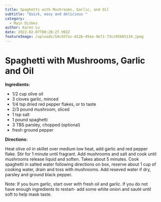 ```yaml
---
title: Spaghetti with Mushrooms, Garlic, and Oil
subtitle: "Quick, easy and delicious "
category:
  - Main Dishes
author: Karen Lu
date: 2022-02-07T00:28:27.992Z
featureImage: /uploads/54c93fac-d12b-45ea-9e71-73cc05b65134.jpeg
---
```

# Spaghetti with Mushrooms, Garlic and Oil

**Ingredients:**

* 1/2 cup olive oil
* 3 cloves garlic, minced
* 1/4 tsp dried red pepper flakes, or to taste
* 2/3 pound mushroom, sliced
* 1 tsp salt
* 1 pound spaghetti 
* 3 TBS parsley, chopped (optional)
* fresh ground pepper 

**Directions:**

Heat olive oil in skillet over medium low heat, add garlic and red pepper flake. Stir for 1 minute until fragrant.  Add mushrooms and salt and cook until mushrooms release liquid and soften.  Takes about 5 minutes.  Cook spaghetti in salted water following directions on box, reserve about 1 cup of cooking water, drain and toss with mushrooms.  Add reseved water if dry, parsley and ground black pepper.

Note: If you burn garlic, start over with fresh oil and garlic.  If you do not have enough ingredients to restart- add some white onion and sauté until soft to help mask taste.